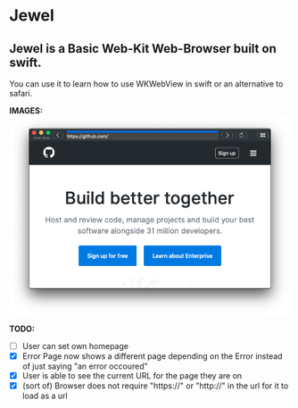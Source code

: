 # Jewel

## Jewel is a Basic Web-Kit Web-Browser built on swift.

You can use it to learn how to use WKWebView in swift or an alternative to safari.

**IMAGES:** \
![pic](https://raw.githubusercontent.com/Xenthio/Jewel/master/scrnshot01.png "screenshot")


**TODO:**

- [ ] User can set own homepage
- [X] Error Page now shows a different page depending on the Error instead of just saying "an error occoured"
- [x] User is able to see the current URL for the page they are on
- [x] (sort of) Browser does not require "https://" or "http://" in the url for it to load as a url
